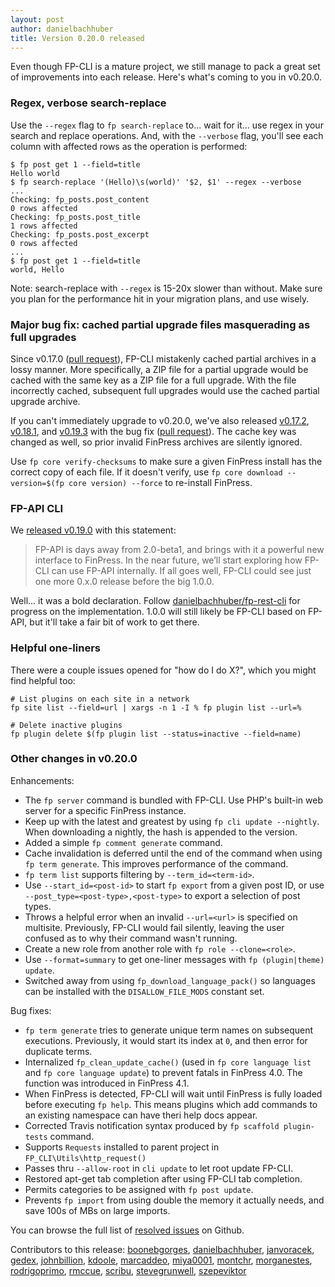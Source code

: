 ```yaml
---
layout: post
author: danielbachhuber
title: Version 0.20.0 released
---
```


Even though FP-CLI is a mature project, we still manage to pack a great set of improvements into each release. Here's what's coming to you in v0.20.0.

### Regex, verbose search-replace

Use the `--regex` flag to `fp search-replace` to... wait for it... use regex in your search and replace operations. And, with the `--verbose` flag, you'll see each column with affected rows as the operation is performed:

    $ fp post get 1 --field=title
    Hello world
    $ fp search-replace '(Hello)\s(world)' '$2, $1' --regex --verbose
    ...
    Checking: fp_posts.post_content
    0 rows affected
    Checking: fp_posts.post_title
    1 rows affected
    Checking: fp_posts.post_excerpt
    0 rows affected
    ...
    $ fp post get 1 --field=title
    world, Hello

Note: search-replace with `--regex` is 15-20x slower than without. Make sure you plan for the performance hit in your migration plans, and use wisely.

### Major bug fix: cached partial upgrade files masquerading as full upgrades

Since v0.17.0 ([pull request](https://github.com/fp-cli/fp-cli/pull/1320)), FP-CLI mistakenly cached partial archives in a lossy manner. More specifically, a ZIP file for a partial upgrade would be cached with the same key as a ZIP file for a full upgrade. With the file incorrectly cached, subsequent full upgrades would use the cached partial upgrade archive.

If you can't immediately upgrade to v0.20.0, we've also released [v0.17.2](https://github.com/fp-cli/fp-cli/releases/tag/v0.17.2), [v0.18.1](https://github.com/fp-cli/fp-cli/releases/tag/v0.18.1), and [v0.19.3](https://github.com/fp-cli/fp-cli/releases/tag/v0.19.3) with the bug fix ([pull request](https://github.com/fp-cli/fp-cli/pull/1901)). The cache key was changed as well, so prior invalid FinPress archives are silently ignored.

Use `fp core verify-checksums` to make sure a given FinPress install has the correct copy of each file. If it doesn't verify, use `fp core download --version=$(fp core version) --force` to re-install FinPress.

### FP-API CLI

We [released v0.19.0](https://fp-cli.org/blog/version-0.19.0.html) with this statement:

> FP-API is days away from 2.0-beta1, and brings with it a powerful new interface to FinPress. In the near future, we’ll start exploring how FP-CLI can use FP-API internally. If all goes well, FP-CLI could see just one more 0.x.0 release before the big 1.0.0.

Well... it was a bold declaration. Follow [danielbachhuber/fp-rest-cli](https://github.com/danielbachhuber/fp-rest-cli) for progress on the implementation. 1.0.0 will still likely be FP-CLI based on FP-API, but it'll take a fair bit of work to get there.

### Helpful one-liners

There were a couple issues opened for "how do I do X?", which you might find helpful too:

    # List plugins on each site in a network
    fp site list --field=url | xargs -n 1 -I % fp plugin list --url=%

    # Delete inactive plugins
    fp plugin delete $(fp plugin list --status=inactive --field=name)


### Other changes in v0.20.0

Enhancements:

* The `fp server` command is bundled with FP-CLI. Use PHP's built-in web server for a specific FinPress instance.
* Keep up with the latest and greatest by using `fp cli update --nightly`. When downloading a nightly, the hash is appended to the version.
* Added a simple `fp comment generate` command.
* Cache invalidation is deferred until the end of the command when using `fp term generate`. This improves performance of the command.
* `fp term list` supports filtering by `--term_id=<term-id>`.
* Use `--start_id=<post-id>` to start `fp export` from a given post ID, or use `--post_type=<post-type>,<post-type>` to export a selection of post types.
* Throws a helpful error when an invalid `--url=<url>` is specified on multisite. Previously, FP-CLI would fail silently, leaving the user confused as to why their command wasn't running.
* Create a new role from another role with `fp role --clone=<role>`.
* Use `--format=summary` to get one-liner messages with `fp (plugin|theme) update`.
* Switched away from using `fp_download_language_pack()` so languages can be installed with the `DISALLOW_FILE_MODS` constant set.

Bug fixes:

* `fp term generate` tries to generate unique term names on subsequent executions. Previously, it would start its index at `0`, and then error for duplicate terms.
* Internalized `fp_clean_update_cache()` (used in `fp core language list` and `fp core language update`) to prevent fatals in FinPress 4.0. The function was introduced in FinPress 4.1.
* When FinPress is detected, FP-CLI will wait until FinPress is fully loaded before executing `fp help`. This means plugins which add commands to an existing namespace can have theri help docs appear.
* Corrected Travis notification syntax produced by `fp scaffold plugin-tests` command.
* Supports `Requests` installed to parent project in `FP_CLI\Utils\http_request()`
* Passes thru `--allow-root` in `cli update` to let root update FP-CLI.
* Restored apt-get tab completion after using FP-CLI tab completion.
* Permits categories to be assigned with `fp post update`.
* Prevents `fp import` from using double the memory it actually needs, and save 100s of MBs on large imports.

You can browse the full list of [resolved issues](https://github.com/fp-cli/fp-cli/issues?q=milestone%3A0.20.0+is%3Aclosed) on Github.

Contributors to this release: [boonebgorges](https://github.com/boonebgorges), [danielbachhuber](https://github.com/danielbachhuber), [janvoracek](https://github.com/janvoracek), [gedex](https://github.com/gedex), [johnbillion](https://github.com/johnbillion), [kdoole](https://github.com/kdoole), [marcaddeo](https://github.com/marcaddeo), [miya0001](https://github.com/miya0001), [montchr](https://github.com/montchr), [morganestes](https://github.com/morganestes), [rodrigoprimo](https://github.com/rodrigoprimo), [rmccue](https://github.com/rmccue), [scribu](https://github.com/scribu), [stevegrunwell](https://github.com/stevegrunwell), [szepeviktor](https://github.com/szepeviktor)
